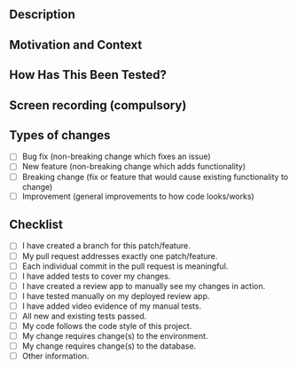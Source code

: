 <!--- BuyCoins PR Template 2020 -->
<!--- NB: If this PR is not ready for review, remember to create it as a draft PR -->

Description
-----------
<!--- Describe your changes in detail -->

Motivation and Context
----------------------
<!--- Why is this change required? What problem does it solve? -->
<!--- You can link to a Github issue -->

How Has This Been Tested?
-------------------------
<!--- Please describe in detail how you tested your changes. -->
<!--- Include details of your testing environment, and the tests you ran to -->
<!--- see how your change affects other areas of the code, etc. -->

Screen recording (compulsory)
----------------------------
<!-- Screen recordings are compulsory. Show yourself tapping through the UI. -->
<!-- If the PR doesn’t address UI, you should still link a screen recording of you testing/validating that the PR works as it should. -->

Types of changes
----------------
<!--- What types of changes does your code introduce? Put an `x` in all the boxes that apply: -->
- [ ] Bug fix (non-breaking change which fixes an issue)
- [ ] New feature (non-breaking change which adds functionality)
- [ ] Breaking change (fix or feature that would cause existing functionality to change)
- [ ] Improvement (general improvements to how code looks/works)

Checklist
---------
<!--- Go over all the following points, and put an `x` in all the boxes that apply. -->

- [ ] I have created a branch for this patch/feature.
- [ ] My pull request addresses exactly one patch/feature.
- [ ] Each individual commit in the pull request is meaningful.
- [ ] I have added tests to cover my changes.
- [ ] I have created a review app to manually see my changes in action.
- [ ] I have tested manually on my deployed review app.
- [ ] I have added video evidence of my manual tests.
- [ ] All new and existing tests passed.
- [ ] My code follows the code style of this project.
- [ ] My change requires change(s) to the environment.
      <!--- Describe the environment changes if any -->
- [ ] My change requires change(s) to the database.
      <!--- Describe the database changes if any -->
- [ ] Other information.
